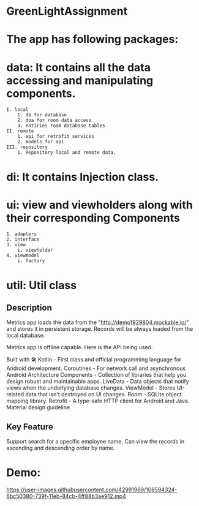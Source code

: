 # GreenLightAssignment

# The app has following packages:


# data: It contains all the data accessing and manipulating components.
	I. local
		1. db for database
		2. doa for room data access
		3. entiries room database tables
	II. remote
		1. api for retrofit services
		2. models for api
	III. repository
		1. Repository local and remote data.
# di: It contains Injection class.
# ui: view and viewholders along with their corresponding Components
	1. adapters 
	2. interface
	3. view
		i. viewholder
	4. viewmodel
		i. factory
# util: Util class


## Description
Metrics app loads the data from the "http://demo1929804.mockable.io/" and stores it in persistent storage. 
Records will be always loaded from the local database. 

Metrics app is offline capable.
Here is the API being used.

Built with 🛠
Kotlin - First class and official programming language for Android development.
Coroutines - For network call and asynchronous
Android Architecture Components - Collection of libraries that help you design robust and maintainable apps.
LiveData - Data objects that notify views when the underlying database changes.
ViewModel - Stores UI-related data that isn't destroyed on UI changes.
Room - SQLite object mapping library.
Retrofit - A type-safe HTTP client for Android and Java.
Material design guideline.


## Key Feature
Support search for a specific employee name.
Can view the records in ascending and descending order by name.

# Demo:

https://user-images.githubusercontent.com/42991989/108594324-6bc50380-739f-11eb-84cb-4ff88b3ae912.mp4

